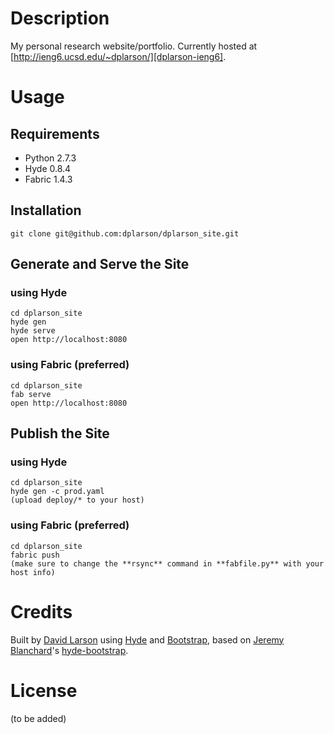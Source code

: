 # Description
My personal research website/portfolio. Currently hosted at [http://ieng6.ucsd.edu/~dplarson/][dplarson-ieng6].


# Usage

## Requirements
* Python 2.7.3
* Hyde 0.8.4
* Fabric 1.4.3


## Installation
```
git clone git@github.com:dplarson/dplarson_site.git
```


## Generate and Serve the Site

### using Hyde
```
cd dplarson_site
hyde gen
hyde serve
open http://localhost:8080
```

### using Fabric (preferred)
```
cd dplarson_site
fab serve
open http://localhost:8080
``` 


## Publish the Site

### using Hyde
```
cd dplarson_site
hyde gen -c prod.yaml
(upload deploy/* to your host)
```

### using Fabric (preferred)
```
cd dplarson_site
fabric push
(make sure to change the **rsync** command in **fabfile.py** with your host info)
```


# Credits
Built by [David Larson][dplarson-github] using [Hyde][hyde] and [Bootstrap][bootstrap], based on [Jeremy Blanchard][auzigog]'s [hyde-bootstrap][].


# License
(to be added)


[dplarson-ieng6]:http://ieng6.ucsd.edu/~dplarson/
[dplarson-github]: https://github.com/dplarson/
[hyde]: http://hyde.github.com/
[bootstrap]: http://twitter.github.com/bootstrap/
[auzigog]: https://github.com/auzigog
[hyde-bootstrap]: https://github.com/auzigog/hyde-bootstrap
